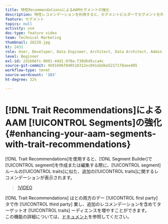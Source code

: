 ```yaml
---
title: 特性RecommendationsによるAAMセグメントの強化
description: 特性レコメンデーションを利用すると、セグメントビルダーでセグメントを作成または編集する際に、セグメントルール内の特性に類似した他の特性についてのレコメンデーションが得られます。
feature: セグメント
topics: null
activity: use
doc-type: feature video
team: Technical Marketing
thumbnail: 26228.jpg
kt: 2431
role: User, Developer, Data Engineer, Architect, Data Architect, Admin, Leader
level: Beginner
exl-id: 2d1b66fc-0091-44d1-970a-f30d6d5cca4c
source-git-commit: 4b91696f840518312ec041abdbe5217178aee405
workflow-type: tm+mt
source-wordcount: '103'
ht-degree: 32%

---
```


# [!DNL Trait Recommendations]によるAAM [!UICONTROL Segments]の強化 {#enhancing-your-aam-segments-with-trait-recommendations}

[!DNL Trait Recommendations]を使用すると、[!DNL Segment Builder]で[!UICONTROL segment]を作成または編集する際に、[!UICONTROL segment]ルールの[!UICONTROL traits]に似た、追加の[!UICONTROL traits]に関するレコメンデーションが表示されます。

>[!VIDEO](https://video.tv.adobe.com/v/26228/?quality=12)

[!DNL Trait Recommendations] はとの両方のデー [!UICONTROL first party] タで作 [!UICONTROL third party] 業し、追加のレコメンデーションを含めてターゲットオ [!UICONTROL traits] ーディエンスを増やすことができます。\
この機能の詳細については、[ドキュメント](https://experiencecloud.adobe.com/resources/help/en_US/aam/trait-recommendations.html)を参照してください。
